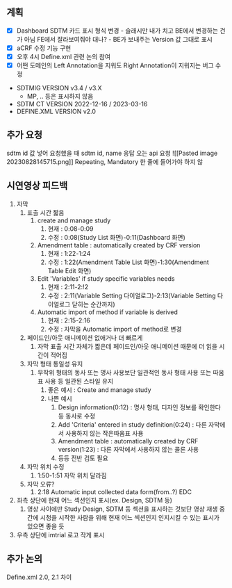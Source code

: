 ## 계획

- [x] Dashboard SDTM 카드 표시 형식 변경 - 슬래시만 내가 치고 BE에서 변경하는 건가 아님 FE에서 잘라보여줘야 대나? - BE가 보내주는 Version 값 그대로 표시
- [x] aCRF 수정 기능 구현
- [x] 오후 4시 Define.xml 관련 논의 참여
- [x] 어떤 도메인의 Left Annotation을 지워도 Right Annotation이 지워지는 버그 수정

- SDTMIG VERSION v3.4 / v3.X
    - MP, .. 등은 표시하지 않음
- SDTM CT VERSION 2022-12-16 / 2023-03-16
- DEFINE.XML VERSION v2.0

## 추가 요청

sdtm id 값 넣어 요청했을 때 sdtm id, name 응답 오는 api 요청
![[Pasted image 20230828145715.png]]
Repeating, Mandatory 한 줄에 들어가야 하지 않

## 시연영상 피드백

1. 자막 
	1. 표출 시간  짧음
		1. create and manage study
			1. 현재 : 0:08-0:09
			2. 수정 : 0:08(Study List 화면)-0:11(Dashboard 화면)
		2. Amendment table : automatically created by CRF version
			1. 현재 : 1:22-1:24
			2. 수정 : 1:22(Amendment Table List 화면)-1:30(Amendment Table Edit 화면)
		3. Edit 'Variables' if study specific variables needs
			1. 현재 : 2:11-2:!2
			2. 수정 : 2:11(Variable Setting 다이얼로그)-2:13(Variable Setting 다이얼로그 닫히는 순간까지)
		4. Automatic import of method if variable is derived
			1. 현재 : 2:15-2:16
			2. 수정 : 자막을 Automatic import of method로 변경
	2. 페이드인/아웃 애니메이션 없애거나 더 빠르게
		1. 자막 표출 시간 자체가 짧은데 페이드인/아웃 애니메이션 때문에 더 읽을 시간이 적어짐
	3. 자막 형태 통일성 유지
		1. 무작위 형태의 동사 또는 명사 사용보단 일관적인 동사 형태 사용 또는 따옴표 사용 등 일관된 스타일 유지
			1. 좋은 예시 : Create and manage study
			2. 나쁜 예시
				1. Design information(0:12) : 명사 형태, 디자인 정보를 확인한다 등 동사로 수정
				2. Add 'Criteria' entered in study definition(0:24) : 다른 자막에서 사용하지 않는 작은따옴표 사용
				3. Amendment table : automatically created by CRF version(1:23) : 다른 자막에서 사용하지 않는 콜론 사용
				4. 등등 전반 검토 필요
	4. 자막 위치 수정
		1. 1:50-1:51 자막 위치 달라짐
	5. 자막 오류?
		1. 2:18 Automatic input collected data form(from..?) EDC
2. 좌측 상단에 현재 어느 섹션인지 표시(ex. Design, SDTM 등) 
	1. 영상 사이에만  Study Design, SDTM 등 섹션을 표시하는 것보단 영상 재생 중간에 시청을 시작한 사람을 위해 현재 어느 섹션인지 인지시킬 수 있는 표시가 있으면 좋을 듯
3. 우측 상단에 imtrial 로고 작게 표시

## 추가 논의

Define.xml 2.0, 2.1 차이